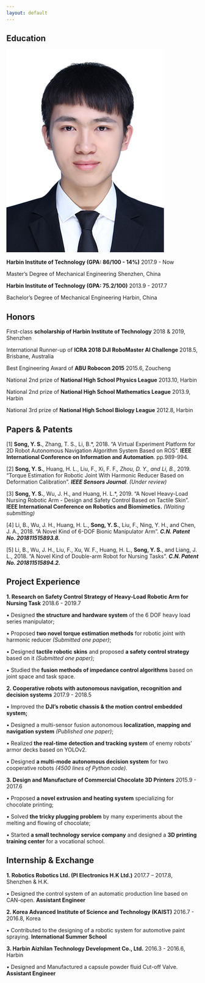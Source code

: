 ```yaml
---
layout: default
---
```


## Education

<img class="profile-picture" src="sherlock.jpg">

**Harbin Institute of Technology (GPA: 86/100 - 14%)**	2017.9 - Now

Master’s Degree of Mechanical Engineering	Shenzhen, China

**Harbin Institute of Technology (GPA: 75.2/100)**	2013.9 - 2017.7

Bachelor’s Degree of Mechanical Engineering	Harbin, China


## Honors

First-class **scholarship of Harbin Institute of Technology**	2018 & 2019, Shenzhen

International Runner-up of **ICRA 2018 DJI RoboMaster AI Challenge**	2018.5, Brisbane, Australia

Best Engineering Award of **ABU Robocon 2015**	2015.6, Zoucheng

National 2nd prize of **National High School Physics League**	2013.10, Harbin

National 2nd prize of **National High School Mathematics League**	2013.9, Harbin

National 3rd prize of **National High School Biology League**	2012.8, Harbin


## Papers & Patents

[1] **Song, Y. S.**, Zhang, T. S., Li, B.*, 2018. “A Virtual Experiment Platform for 2D Robot Autonomous Navigation Algorithm System Based on ROS”. **IEEE International Conference on Information and Automation**. pp.989-994.

[2] **Song, Y. S.**, Huang, H. L., Liu, F., Xi, F. F.*, Zhou, D. Y., and Li, B.*, 2019. “Torque Estimation for Robotic Joint With Harmonic Reducer Based on Deformation Calibration”. ***IEEE Sensors Journal***. *(Under review)*

[3] **Song, Y. S.**, Wu, J. H., and Huang, H. L.*, 2019. “A Novel Heavy-Load Nursing Robotic Arm - Design and Safety Control Based on Tactile Skin”. **IEEE International Conference on Robotics and Biomimetics.** *(Waiting submitting)*

[4] Li, B., Wu, J. H., Huang, H. L., **Song, Y. S.**, Liu, F., Ning, Y. H., and Chen, J. A., 2018. “A Novel Kind of 6-DOF Bionic Manipulator Arm”. ***C.N. Patent No. 201811515893.8.***

[5] Li, B., Wu, J. H., Liu, F., Xu, W. F., Huang, H. L., **Song, Y. S.**, and Liang, J. L., 2018. “A Novel Kind of Double-arm Robot for Nursing Tasks”. ***C.N. Patent No. 201811515894.2.***


## Project Experience

**1. Research on Safety Control Strategy of Heavy-Load Robotic Arm for Nursing Task**      2018.6 - 2019.7   

  • Designed **the structure and hardware system** of the 6 DOF heavy load series manipulator; 

  • Proposed **two novel torque estimation methods** for robotic joint with harmonic reducer *(Submitted one paper)*; 

  • Designed **tactile robotic skins** and proposed **a safety control strategy** based on it *(Submitted one paper)*;

  • Studied the **fusion methods of impedance control algorithms** based on joint space and task space. 

**2. Cooperative robots with autonomous navigation, recognition and decision systems**       2017.9 - 2018.5

  •	Improved the **DJI’s robotic chassis & the motion control embedded system;**

  •	Designed a multi-sensor fusion autonomous **localization, mapping and navigation system** *(Published one paper)*; 

  •	Realized **the real-time detection and tracking system** of enemy robots’ armor decks based on YOLOv2.

  •	Designed **a multi-mode autonomous decision system** for two cooperative robots *(4500 lines of Python code)*.

**3. Design and Manufacture of Commercial Chocolate 3D Printers**                       2015.9 - 2017.6          

  •	Proposed **a novel extrusion and heating system** specializing for chocolate printing;   

  •	Solved **the tricky plugging problem** by many experiments about the melting and flowing of chocolate;

  •	Started **a small technology service company** and designed a **3D printing training center** for a vocational school.


## Internship & Exchange

**1. Robotics Robotics Ltd. (PI Electronics H.K Ltd.)**	2017.7 – 2017.8, Shenzhen & H.K.

•	Designed the control system of an automatic production line based on CAN-open.	**Assistant Engineer**

**2. Korea Advanced Institute of Science and Technology (KAIST)**	2016.7 - 2016.8, Korea

•	Contributed to the designing of a robotic system for automotive paint spraying.	**International Summer School**

**3. Harbin Aizhilan Technology Development Co., Ltd.**	2016.3 - 2016.6, Harbin

•	Designed and Manufactured a capsule powder fluid Cut-off Valve.	**Assistant Engineer**
